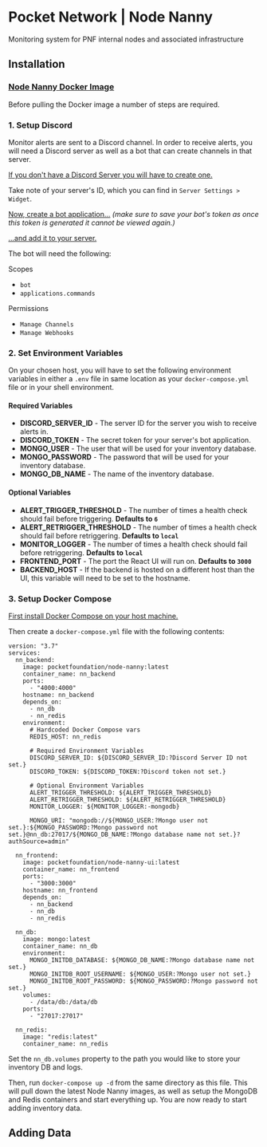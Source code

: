 # Pocket Network | Node Nanny

Monitoring system for PNF internal nodes and associated infrastructure

## Installation

### [Node Nanny Docker Image](https://hub.docker.com/repository/docker/pocketfoundation/node-nanny)

Before pulling the Docker image a number of steps are required.

### 1. Setup Discord

Monitor alerts are sent to a Discord channel. In order to receive alerts, you will need a Discord server as well as a bot that can create channels in that server.

[If you don't have a Discord Server you will have to create one.](https://support.discord.com/hc/en-us/articles/204849977-How-do-I-create-a-server-)

Take note of your server's ID, which you can find in `Server Settings > Widget`.

[Now, create a bot application...](https://discordjs.guide/preparations/setting-up-a-bot-application.html#creating-your-bot) _(make sure to save your bot's token as once this token is generated it cannot be viewed again.)_

[...and add it to your server.](https://discordjs.guide/preparations/adding-your-bot-to-servers.html#bot-invite-links)

The bot will need the following:

Scopes

- `bot`
- `applications.commands`

Permissions

- `Manage Channels`
- `Manage Webhooks`

### 2. Set Environment Variables

On your chosen host, you will have to set the following environment variables in either a `.env` file in same location as your `docker-compose.yml` file or in your shell environment.

#### Required Variables

- **DISCORD_SERVER_ID** - The server ID for the server you wish to receive alerts in.
- **DISCORD_TOKEN** - The secret token for your server's bot application.
- **MONGO_USER** - The user that will be used for your inventory database.
- **MONGO_PASSWORD** - The password that will be used for your inventory database.
- **MONGO_DB_NAME** - The name of the inventory database.

#### Optional Variables

- **ALERT_TRIGGER_THRESHOLD** - The number of times a health check should fail before triggering. **Defaults to `6`**
- **ALERT_RETRIGGER_THRESHOLD** - The number of times a health check should fail before retriggering. **Defaults to `local`**
- **MONITOR_LOGGER** - The number of times a health check should fail before retriggering. **Defaults to `local`**
- **FRONTEND_PORT** - The port the React UI will run on. **Defaults to `3000`**
- **BACKEND_HOST** - If the backend is hosted on a different host than the UI, this variable will need to be set to the hostname.

### 3. Setup Docker Compose

[First install Docker Compose on your host machine.](https://docs.docker.com/compose/install/)

Then create a `docker-compose.yml` file with the following contents:

```
version: "3.7"
services:
  nn_backend:
    image: pocketfoundation/node-nanny:latest
    container_name: nn_backend
    ports:
      - "4000:4000"
    hostname: nn_backend
    depends_on:
      - nn_db
      - nn_redis
    environment:
      # Hardcoded Docker Compose vars
      REDIS_HOST: nn_redis

      # Required Environment Variables
      DISCORD_SERVER_ID: ${DISCORD_SERVER_ID:?Discord Server ID not set.}
      DISCORD_TOKEN: ${DISCORD_TOKEN:?Discord token not set.}

      # Optional Environment Variables
      ALERT_TRIGGER_THRESHOLD: ${ALERT_TRIGGER_THRESHOLD}
      ALERT_RETRIGGER_THRESHOLD: ${ALERT_RETRIGGER_THRESHOLD}
      MONITOR_LOGGER: ${MONITOR_LOGGER:-mongodb}

      MONGO_URI: "mongodb://${MONGO_USER:?Mongo user not set.}:${MONGO_PASSWORD:?Mongo password not set.}@nn_db:27017/${MONGO_DB_NAME:?Mongo database name not set.}?authSource=admin"

  nn_frontend:
    image: pocketfoundation/node-nanny-ui:latest
    container_name: nn_frontend
    ports:
      - "3000:3000"
    hostname: nn_frontend
    depends_on:
      - nn_backend
      - nn_db
      - nn_redis

  nn_db:
    image: mongo:latest
    container_name: nn_db
    environment:
      MONGO_INITDB_DATABASE: ${MONGO_DB_NAME:?Mongo database name not set.}
      MONGO_INITDB_ROOT_USERNAME: ${MONGO_USER:?Mongo user not set.}
      MONGO_INITDB_ROOT_PASSWORD: ${MONGO_PASSWORD:?Mongo password not set.}
    volumes:
      - /data/db:/data/db
    ports:
      - "27017:27017"

  nn_redis:
    image: "redis:latest"
    container_name: nn_redis
```

Set the `nn_db.volumes` property to the path you would like to store your inventory DB and logs.

Then, run `docker-compose up -d` from the same directory as this file. This will pull down the latest Node Nanny images, as well as setup the MongoDB and Redis containers and start everything up. You are now ready to start adding inventory data.

## Adding Data
